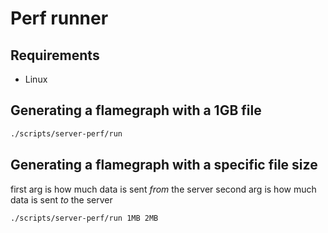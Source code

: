 # Perf runner

## Requirements

* Linux

## Generating a flamegraph with a 1GB file

```bash
./scripts/server-perf/run
```

## Generating a flamegraph with a specific file size


first arg is how much data is sent _from_ the server
second arg is how much data is sent _to_ the server
```bash
./scripts/server-perf/run 1MB 2MB
```

